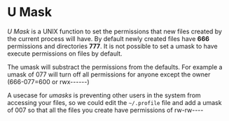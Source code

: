 # U Mask
_U Mask_ is a UNIX function to set the permissions that new files created by the current process will have.
By default newly created files have **666** permissions and directories **777**.
It is not possible to set a umask to have execute permissions on files by default.

The umask will substract the permissions from the defaults. For example a umask of 077 will turn off all permissions for anyone except the owner (666-077=600 or rwx------)

A usecase for _umasks_ is preventing other users in the system from accessing your files, so we could edit the `~/.profile` file and add a umask of 007 so that all the files you create have permissions of rw-rw----
